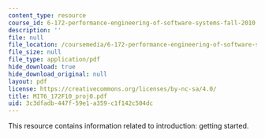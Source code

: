 ```yaml
---
content_type: resource
course_id: 6-172-performance-engineering-of-software-systems-fall-2010
description: ''
file: null
file_location: /coursemedia/6-172-performance-engineering-of-software-systems-fall-2010/3c3dfadb447f59e1a359c1f142c504dc_MIT6_172F10_proj0.pdf
file_size: null
file_type: application/pdf
hide_download: true
hide_download_original: null
layout: pdf
license: https://creativecommons.org/licenses/by-nc-sa/4.0/
title: MIT6_172F10_proj0.pdf
uid: 3c3dfadb-447f-59e1-a359-c1f142c504dc
---
```

This resource contains information related to introduction: getting started.